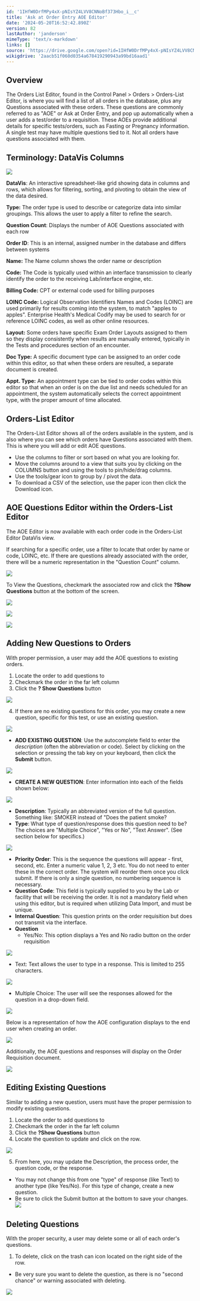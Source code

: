 ```yaml
---
id: '1IHfW0DrfMPy4xX-pNIsYZ4LVV8CNNoBf373Hbo_i__c'
title: 'Ask at Order Entry AOE Editor'
date: '2024-05-20T16:52:42.890Z'
version: 82
lastAuthor: 'janderson'
mimeType: 'text/x-markdown'
links: []
source: 'https://drive.google.com/open?id=1IHfW0DrfMPy4xX-pNIsYZ4LVV8CNNoBf373Hbo_i__c'
wikigdrive: '2aacb51f060d0354a678419290943a99bd16aad1'
---
```

## Overview

The Orders List Editor, found in the Control Panel > Orders > Orders-List Editor, is where you will find a list of all orders in the database, plus any Questions associated with these orders. These questions are commonly referred to as "AOE" or Ask at Order Entry, and pop up automatically when a user adds a test/order to a requisition. These AOEs provide additional details for specific tests/orders, such as Fasting or Pregnancy information. A single test may have multiple questions tied to it. Not all orders have questions associated with them.

## Terminology: DataVis Columns

![](../ask-at-order-entry-aoe-editor.assets/dad08343e74b63bbeca288226b0a46af.png)

**DataVis**: An interactive spreadsheet-like grid showing data in columns and rows, which allows for filtering, sorting, and pivoting to obtain the view of the data desired.

**Type:** The order type is used to describe or categorize data into similar groupings. This allows the user to apply a filter to refine the search.

**Question Count**: Displays the number of AOE Questions associated with each row

**Order ID**: This is an internal, assigned number in the database and differs between systems

**Name:** The Name column shows the order name or description

**Code:** The Code is typically used within an interface transmission to clearly identify the order to the receiving Lab/interface engine, etc.

**Billing Code:** CPT or external code used for billing purposes

**LOINC Code:**  Logical Observation Identifiers Names and Codes (LOINC) are used primarily for results coming into the system, to match "apples to apples". Enterprise Health's Medical Codify may be used to search for or reference LOINC codes, as well as other online resources.

**Layout:** Some orders have specific Exam Order Layouts assigned to them so they display consistently when results are manually entered, typically in the Tests and procedures section of an encounter.

**Doc Type:** A specific document type can be assigned to an order code within this editor, so that when these orders are resulted, a separate document is created.

**Appt. Type:** An appointment type can be tied to order codes within this editor so that when an order is on the due list and needs scheduled for an appointment, the system automatically selects the correct appointment type, with the proper amount of time allocated.

## Orders-List Editor

The Orders-List Editor shows all of the orders available in the system, and is also where you can see which orders have Questions associated with them. This is where you will add or edit AOE questions.

* Use the columns to filter or sort based on what you are looking for.
* Move the columns around to a view that suits you by clicking on the COLUMNS button and using the tools to pin/hide/drag columns.
* Use the tools/gear icon to group by / pivot the data.
* To download a CSV of the selection, use the paper icon then click the Download icon.

## AOE Questions Editor within the Orders-List Editor

The AOE Editor is now available with each order code in the Orders-List Editor DataVis view.

If searching for a specific order, use a filter to locate that order by name or code, LOINC, etc. If there are questions already associated with the order, there will be a numeric representation in the "Question Count" column.

![](../ask-at-order-entry-aoe-editor.assets/980d6b1d79fa863710d4a07cdfd1c101.png)

To View the Questions, checkmark the associated row and click the **?Show Questions** button at the bottom of the screen.

![](../ask-at-order-entry-aoe-editor.assets/f0ecd8aadd108df98cf2a7198e825385.png)

![](../ask-at-order-entry-aoe-editor.assets/ee3deef278150024c1704a88348b441c.png)

![](../ask-at-order-entry-aoe-editor.assets/62919b9d99d21d06cdfbd35e6a5f4643.png)

## Adding New Questions to Orders

With proper permission, a user may add the AOE questions to existing orders.

1. Locate the order to add questions to
2. Checkmark the order in the far left column
3. Click the <strong>? Show Questions</strong> button

![](../ask-at-order-entry-aoe-editor.assets/0f4303106e5e935e7897e8c613937821.png)

4. If there are no existing questions for this order, you may create a new question, specific for this test, or use an existing question.

![](../ask-at-order-entry-aoe-editor.assets/8d83a7d5297ca5a60a6416024b0d1820.png)

* <strong>ADD EXISTING QUESTION</strong>: Use the autocomplete field to enter the <em>description</em> (often the abbreviation or code). Select by clicking on the selection or pressing the tab key on your keyboard, then click the <strong>Submit</strong> button.

![](../ask-at-order-entry-aoe-editor.assets/faa3694e34c716b9eeed62dfcd60f01b.png)

* <strong>CREATE A NEW QUESTION</strong>: Enter information into each of the fields shown below:

![](../ask-at-order-entry-aoe-editor.assets/b5fa159c1b7d11975842791a92e2b3d3.png)

* <strong>Description</strong>: Typically an abbreviated version of the full question. Something like: SMOKER instead of "Does the patient smoke?
* <strong>Type</strong>: What type of question/response does this question need to be? The choices are "Multiple Choice", "Yes or No", "Text Answer". (See section below for specifics.)

![](../ask-at-order-entry-aoe-editor.assets/dfa50e4509a32f0f19e003171e11cc9c.png)

* <strong>Priority Order</strong>: This is the sequence the questions will appear - first, second, etc. Enter a numeric value 1, 2, 3 etc. You do not need to enter these in the correct order. The system will reorder them once you click submit.  If there is only a single question, no numbering sequence is necessary.
* <strong>Question Code</strong>: This field is typically supplied to you by the Lab or facility that will be receiving the order. It is not a mandatory field when using this editor, but is required when utilizing Data Import, and must be unique.
* <strong>Internal Question</strong>: This question prints on the order requisition but does not transmit via the interface.
* <strong>Question</strong>
    * Yes/No:  This option displays a Yes and No radio button on the order requisition

![](../ask-at-order-entry-aoe-editor.assets/ec7d0933cddc4aa5b88e745b111acc72.png)

* Text: Text allows the user to type in a response. This is limited to 255 characters.

![](../ask-at-order-entry-aoe-editor.assets/6ec818f229b86fac46105682bfafe76a.png)

* Multiple Choice: The user will see the responses allowed for the question in a drop-down field.

![](../ask-at-order-entry-aoe-editor.assets/2dbacd9ef5b38d5bec8e13ad1880dcd4.png)

Below is a representation of how the AOE configuration displays to the end user when creating an order.

![](../ask-at-order-entry-aoe-editor.assets/48bab94a51876ad2cf02cc9a84f11363.png)

Additionally, the AOE questions and responses will display on the Order Requisition document.

![](../ask-at-order-entry-aoe-editor.assets/a3cb6f204a19819bb11678d07ce14a6b.png)

## Editing Existing Questions

Similar to adding a new question, users must have the proper permission to modify existing questions.

1. Locate the order to add questions to
2. Checkmark the order in the far left column
3. Click the <strong>?Show Questions</strong> button
4. Locate the question to update and click on the row.

![](../ask-at-order-entry-aoe-editor.assets/b530241c941f9e8289829b8e0a8f8e0f.png)

5. From here, you may update the Description, the process order, the question code, or the response.

* You may not change this from one "type" of response (like Text) to another type (like Yes/No).  For this type of change, create a new question.
* Be sure to click the Submit button at the bottom to save your changes.
    ![](../ask-at-order-entry-aoe-editor.assets/ecaf0e06e80e72208eb7743266d642e6.png)

## Deleting Questions

With the proper security, a user may delete some or all of each order's questions.

1. To delete, click on the trash can icon located on the right side of the row.
* Be very sure you want to delete the question, as there is no "second chance" or warning associated with deleting.

![](../ask-at-order-entry-aoe-editor.assets/47b3918a214acca9b14fbe799faf465b.png)
